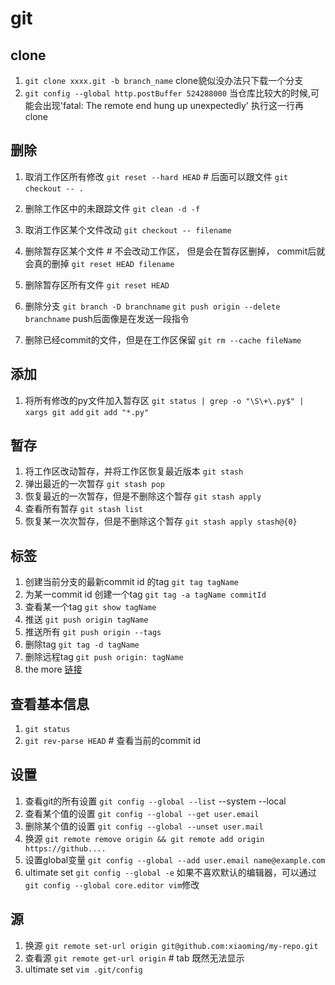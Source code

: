 # git


## clone
1. `git clone xxxx.git -b branch_name` clone貌似没办法只下载一个分支
2. `git config --global http.postBuffer 524288000` 
    当仓库比较大的时候,可能会出现'fatal: The remote end hung up unexpectedly'
    执行这一行再clone
## 删除
1. 取消工作区所有修改
`git reset --hard HEAD` # 后面可以跟文件
`git checkout -- .`
&#160;
2. 删除工作区中的未跟踪文件
`git clean -d -f`
&#160;
3. 取消工作区某个文件改动
`git checkout -- filename`
&#160;
4. 删除暂存区某个文件 # 不会改动工作区， 但是会在暂存区删掉， commit后就会真的删掉
`git reset HEAD filename`
&#160;
5. 删除暂存区所有文件
`git reset HEAD`

6. 删除分支
`git branch -D branchname`
`git push origin --delete branchname` push后面像是在发送一段指令

7. 删除已经commit的文件，但是在工作区保留
`git rm --cache fileName`
## 添加
1. 将所有修改的py文件加入暂存区
`git status | grep -o "\S\+\.py$" | xargs git add`
`git add "*.py"`


## 暂存
1. 将工作区改动暂存，并将工作区恢复最近版本 
`git stash`
2. 弹出最近的一次暂存
`git stash pop`
3. 恢复最近的一次暂存，但是不删除这个暂存
`git stash apply`
4. 查看所有暂存
`git stash list`
5. 恢复某一次次暂存，但是不删除这个暂存
`git stash apply stash@{0}`

## 标签
1. 创建当前分支的最新commit id 的tag
`git tag tagName`
2. 为某一commit id 创建一个tag
`git tag -a tagName commitId`
3. 查看某一个tag
`git show tagName`
4. 推送
`git push origin tagName`
5. 推送所有
`git push origin --tags`
6. 删除tag
`git tag -d tagName`
7. 删除远程tag
`git push origin: tagName`
8. the more [链接](https://blog.csdn.net/jdsjlzx/article/details/98654951)

## 查看基本信息
1. `git status`
2. `git rev-parse HEAD` # 查看当前的commit id


## 设置
1. 查看git的所有设置
`git config --global --list` --system --local
2. 查看某个值的设置
`git config --global --get user.email`
3. 删除某个值的设置
`git config --global --unset user.mail`
4. 换源
`git remote remove origin && git remote add origin https://github....`
5. 设置global变量
`git config --global --add user.email name@example.com`
6. ultimate set
`git config --global -e`
如果不喜欢默认的编辑器，可以通过`git config --global core.editor vim`修改

## 源
1. 换源
`git remote set-url origin git@github.com:xiaoming/my-repo.git`
2. 查看源
`git remote get-url origin` # tab 既然无法显示
3. ultimate set
`vim .git/config`